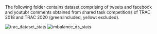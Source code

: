The following folder contains dataset comprising of tweets and facebook and youtubr comments obtained from shared task competitions of TRAC 2018 and TRAC 2020 (green:included, yellow: excluded).  

![trac_dataset_stats](https://user-images.githubusercontent.com/36988779/173924228-b1592580-bb07-4797-97dd-942dcc406207.png)
![imbalance_ds_stats](https://user-images.githubusercontent.com/36988779/176677537-d8e4610f-a4ba-4d57-9a27-f7f105ec9ad8.png)
